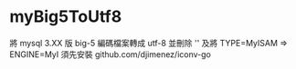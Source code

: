 myBig5ToUtf8
============

將 mysql 3.XX 版 big-5 編碼檔案轉成 utf-8 並刪除 '\' 及將 TYPE=MyISAM => ENGINE=MyI 
須先安裝 github.com/djimenez/iconv-go
